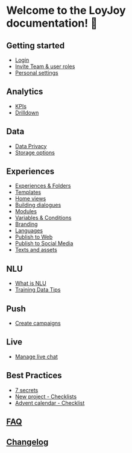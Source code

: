 # Welcome to the LoyJoy documentation! 🎉

## Getting started
- [Login](/getting_started/login/login.md)
- [Invite Team & user roles](/getting_started/roles/roles.md)
- [Personal settings](/getting_started/personal_settings/personal_settings.md)

## Analytics
- [KPIs](analytics/kpi/kpi.md)
- [Drilldown](analytics/drill_down/drill_down.md)

## Data
- [Data Privacy](/data/data_privacy.md)
- [Storage options](/data/data.md)

## Experiences
- [Experiences & Folders](experiences/experiences/experiences.md)
- [Templates](experiences/templates/templates.md)
- [Home views](experiences/homeview/homeview.md)
- [Building dialogues](experiences/building/build_a_conversational_experience.md)
- [Modules](/experiences/modules/list/module_list.md)
- [Variables & Conditions](/experiences/variables/variables.md)
- [Branding](experiences/branding/branding.md)
- [Languages](experiences/language/language.md)
- [Publish to Web](experiences/publish/publish.md)
- [Publish to Social Media](/experiences/publish/publish.md#social-media)
- [Texts and assets](experiences/text/text_and_assets.md)

## NLU
- [What is NLU](/advanced/nlu/nlu.md)
- [Training Data Tips](/advanced/nlu/training/training.md)

## Push
- [Create campaigns](/advanced/push/push.md)

## Live
- [Manage live chat](/advanced/live/live.md)

## Best Practices
- [7 secrets]()
- [New project - Checklists]()
- [Advent calendar - Checklist]()

## [FAQ]()

## [Changelog](https://github.com/loyjoy/welcome/blob/master/CHANGELOG.md)
